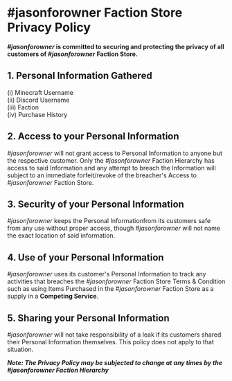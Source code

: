 <!-- thanks tim! -->

# #jasonforowner Faction Store Privacy Policy

***#jasonforowner* is committed to securing and protecting the privacy of all customers of *#jasonforowner* Faction Store.**

<!-- what we do:
    - get mc and dc Username
    - throw them onto a google sheets
    but we dont allow other people to just get the info (because that's very bad and we are good)
 -->

## 1. Personal Information Gathered
(i)     Minecraft Username <br/>
(ii)    Discord Username <br/>
(iii)   Faction <br/>
(iv)    Purchase History <br/>

## 2. Access to your Personal Information
*#jasonforowner* will not grant access to Personal Information to anyone but the respective customer. Only the *#jasonforowner* Faction Hierarchy has access to said Information and any attempt to breach the Information will subject to an immediate forfeit/revoke of the breacher's Access to *#jasonforowner* Faction Store.

## 3. Security of your Personal Information
*#jasonforowner* keeps the Personal Informationfrom its customers safe from any use without proper access, though *#jasonforowner* will not name the exact location of said information.

## 4. Use of your Personal Information
*#jasonforowner* uses its customer's Personal Information to track any activities that breaches the *#jasonforowner* Faction Store Terms & Condition such as using Items Purchased in the *#jasonforowner* Faction Store as a supply in a **Competing Service**. 

## 5. Sharing your Personal Information
*#jasonforowner* will not take responsibility of a leak if its customers shared their Personal Information themselves. This policy does not apply to that situation.

***Note: The Privacy Policy may be subjected to change at any times by the #jasonforowner Faction Hierarchy***


